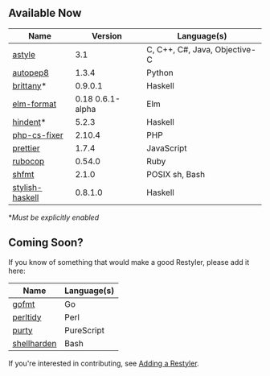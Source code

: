 ## Available Now

| Name | Version | Language(s)
| --- | --- | ---
| [astyle](http://astyle.sourceforge.net/astyle.html) | 3.1 | C, C++, C#, Java, Objective-C
| [autopep8](https://github.com/hhatto/autopep8) | 1.3.4 | Python
| [brittany](https://github.com/lspitzner/brittany)\* | 0.9.0.1 |  Haskell
| [elm-format](https://github.com/avh4/elm-format) | 0.18 0.6.1-alpha | Elm
| [hindent](https://github.com/commercialhaskell/hindent)\* | 5.2.3 | Haskell
| [php-cs-fixer](https://github.com/FriendsOfPHP/PHP-CS-Fixer) | 2.10.4 |  PHP
| [prettier](https://prettier.io/docs/en/) | 1.7.4 | JavaScript
| [rubocop](https://rubocop.readthedocs.io/en/latest/) | 0.54.0 | Ruby
| [shfmt](https://github.com/mvdan/sh#shfmt) | 2.1.0 | POSIX sh, Bash
| [stylish-haskell](https://github.com/jaspervdj/stylish-haskell) | 0.8.1.0 | Haskell

\**Must be explicitly enabled*

## Coming Soon?

If you know of something that would make a good Restyler, please add it here:

| Name | Language(s)
| --- | ---
| [gofmt](https://golang.org/cmd/gofmt/) | Go
| [perltidy](http://perltidy.sourceforge.net/) | Perl
| [purty](https://github.com/joneshf/purty#readme) | PureScript
| [shellharden](https://github.com/anordal/shellharden) | Bash

If you're interested in contributing, see [Adding a Restyler](../Adding-a-Restyler).